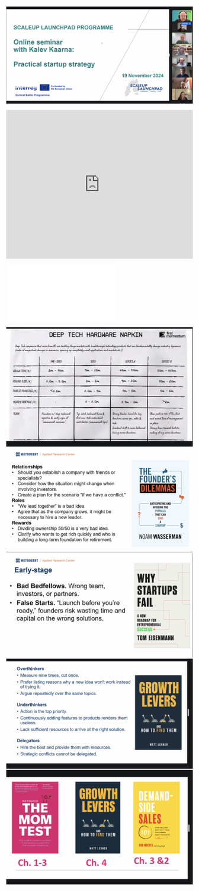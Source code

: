 
![](img/Screenshot%202024-11-19%20at%2015.34.57.png)

<!-- truncate -->

<iframe width="100%" height="400" src="https://www.youtube.com/embed/bAK85bBLiCs" title="Tuesday Talks: Practical Startup Strategy with Kalev Kaarna" frameborder="0" allow="accelerometer; autoplay; clipboard-write; encrypted-media; gyroscope; picture-in-picture; web-share" referrerpolicy="strict-origin-when-cross-origin" allowfullscreen></iframe>



![](img/Practical%20Strategy%20-%20Kaarna%202024.pdf)

![](img/Screenshot%202024-11-19%20at%2016.30.39.png)![](img/Screenshot%202024-11-19%20at%2016.44.08.png)![](img/Screenshot%202024-11-19%20at%2016.45.41.png)![](img/Screenshot%202024-11-19%20at%2016.52.41.png)![](img/Screenshot%202024-11-19%20at%2016.56.59.png)